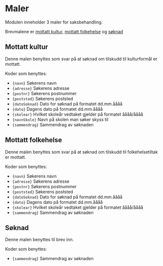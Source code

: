 # Maler

Modulen inneholder 3 maler for saksbehandling.

Brevmalene er [mottatt kultur](../templates/mottatt.kultur.docx), [mottatt folkehelse](../templates/mottatt.folkehelse.docx)
 og [søknad](../templates/soknad.docx)

## Mottatt kultur
Denne malen benyttes som svar på at søknad om tilskudd til kulturformål er mottatt.

Koder som benyttes:

- ```{navn}``` Søkerens navn
- ```{adresse}``` Søkerens adresse
- ```{postnr}``` Søkerens postnummer
- ```{poststed}``` Søkerens poststed
- ```{datoSoknad}``` Dato for søknad på formatet dd.mm.åååå
- ```{dato}``` Dagens dato på formatet dd.mm.åååå
- ```{skolear}``` Hvilket skoleår vedtaket gjelder på formatet åååå/åååå
- ```{navnSkole}``` Navn på skolen man søker skyss til
- ```{sammendrag}``` Sammendrag av søknaden

## Mottatt folkehelse
Denne malen benyttes som svar på at søknad om tilskudd til folkehelsetiltak er mottatt.

Koder som benyttes:

- ```{navn}``` Søkerens navn
- ```{adresse}``` Søkerens adresse
- ```{postnr}``` Søkerens postnummer
- ```{poststed}``` Søkerens poststed
- ```{datoSoknad}``` Dato for søknad på formatet dd.mm.åååå
- ```{dato}``` Dagens dato på formatet dd.mm.åååå
- ```{skolear}``` Hvilket skoleår vedtaket gjelder på formatet åååå/åååå
- ```{sammendrag}``` Sammendrag av søknaden


## Søknad
Denne malen benyttes til brev inn.

Koder som benyttes:

- ```{sammendrag}``` Sammendrag av søknaden
